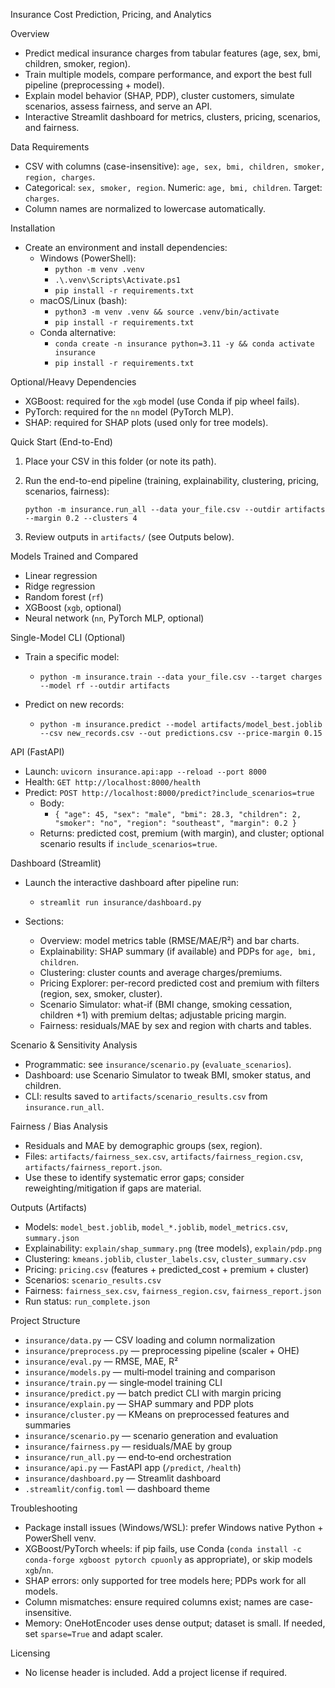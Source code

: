 Insurance Cost Prediction, Pricing, and Analytics

Overview

- Predict medical insurance charges from tabular features (age, sex, bmi, children, smoker, region).
- Train multiple models, compare performance, and export the best full pipeline (preprocessing + model).
- Explain model behavior (SHAP, PDP), cluster customers, simulate scenarios, assess fairness, and serve an API.
- Interactive Streamlit dashboard for metrics, clusters, pricing, scenarios, and fairness.

Data Requirements

- CSV with columns (case-insensitive): `age, sex, bmi, children, smoker, region, charges`.
- Categorical: `sex, smoker, region`. Numeric: `age, bmi, children`. Target: `charges`.
- Column names are normalized to lowercase automatically.

Installation

- Create an environment and install dependencies:
  - Windows (PowerShell):
    - `python -m venv .venv`
    - `.\.venv\Scripts\Activate.ps1`
    - `pip install -r requirements.txt`
  - macOS/Linux (bash):
    - `python3 -m venv .venv && source .venv/bin/activate`
    - `pip install -r requirements.txt`
  - Conda alternative:
    - `conda create -n insurance python=3.11 -y && conda activate insurance`
    - `pip install -r requirements.txt`

Optional/Heavy Dependencies

- XGBoost: required for the `xgb` model (use Conda if pip wheel fails).
- PyTorch: required for the `nn` model (PyTorch MLP).
- SHAP: required for SHAP plots (used only for tree models).

Quick Start (End-to-End)

1) Place your CSV in this folder (or note its path).
2) Run the end-to-end pipeline (training, explainability, clustering, pricing, scenarios, fairness):

   `python -m insurance.run_all --data your_file.csv --outdir artifacts --margin 0.2 --clusters 4`

3) Review outputs in `artifacts/` (see Outputs below).

Models Trained and Compared

- Linear regression
- Ridge regression
- Random forest (`rf`)
- XGBoost (`xgb`, optional)
- Neural network (`nn`, PyTorch MLP, optional)

Single-Model CLI (Optional)

- Train a specific model:
  - `python -m insurance.train --data your_file.csv --target charges --model rf --outdir artifacts`

- Predict on new records:
  - `python -m insurance.predict --model artifacts/model_best.joblib --csv new_records.csv --out predictions.csv --price-margin 0.15`

API (FastAPI)

- Launch: `uvicorn insurance.api:app --reload --port 8000`
- Health: `GET http://localhost:8000/health`
- Predict: `POST http://localhost:8000/predict?include_scenarios=true`
  - Body:
    - `{ "age": 45, "sex": "male", "bmi": 28.3, "children": 2, "smoker": "no", "region": "southeast", "margin": 0.2 }`
  - Returns: predicted cost, premium (with margin), and cluster; optional scenario results if `include_scenarios=true`.

Dashboard (Streamlit)

- Launch the interactive dashboard after pipeline run:
  - `streamlit run insurance/dashboard.py`

- Sections:
  - Overview: model metrics table (RMSE/MAE/R²) and bar charts.
  - Explainability: SHAP summary (if available) and PDPs for `age, bmi, children`.
  - Clustering: cluster counts and average charges/premiums.
  - Pricing Explorer: per-record predicted cost and premium with filters (region, sex, smoker, cluster).
  - Scenario Simulator: what-if (BMI change, smoking cessation, children +1) with premium deltas; adjustable pricing margin.
  - Fairness: residuals/MAE by sex and region with charts and tables.

Scenario & Sensitivity Analysis

- Programmatic: see `insurance/scenario.py` (`evaluate_scenarios`).
- Dashboard: use Scenario Simulator to tweak BMI, smoker status, and children.
- CLI: results saved to `artifacts/scenario_results.csv` from `insurance.run_all`.

Fairness / Bias Analysis

- Residuals and MAE by demographic groups (sex, region).
- Files: `artifacts/fairness_sex.csv`, `artifacts/fairness_region.csv`, `artifacts/fairness_report.json`.
- Use these to identify systematic error gaps; consider reweighting/mitigation if gaps are material.

Outputs (Artifacts)

- Models: `model_best.joblib`, `model_*.joblib`, `model_metrics.csv`, `summary.json`
- Explainability: `explain/shap_summary.png` (tree models), `explain/pdp.png`
- Clustering: `kmeans.joblib`, `cluster_labels.csv`, `cluster_summary.csv`
- Pricing: `pricing.csv` (features + predicted_cost + premium + cluster)
- Scenarios: `scenario_results.csv`
- Fairness: `fairness_sex.csv`, `fairness_region.csv`, `fairness_report.json`
- Run status: `run_complete.json`

Project Structure

- `insurance/data.py` — CSV loading and column normalization
- `insurance/preprocess.py` — preprocessing pipeline (scaler + OHE)
- `insurance/eval.py` — RMSE, MAE, R²
- `insurance/models.py` — multi‑model training and comparison
- `insurance/train.py` — single‑model training CLI
- `insurance/predict.py` — batch predict CLI with margin pricing
- `insurance/explain.py` — SHAP summary and PDP plots
- `insurance/cluster.py` — KMeans on preprocessed features and summaries
- `insurance/scenario.py` — scenario generation and evaluation
- `insurance/fairness.py` — residuals/MAE by group
- `insurance/run_all.py` — end‑to‑end orchestration
- `insurance/api.py` — FastAPI app (`/predict`, `/health`)
- `insurance/dashboard.py` — Streamlit dashboard
- `.streamlit/config.toml` — dashboard theme

Troubleshooting

- Package install issues (Windows/WSL): prefer Windows native Python + PowerShell venv.
- XGBoost/PyTorch wheels: if pip fails, use Conda (`conda install -c conda-forge xgboost pytorch cpuonly` as appropriate), or skip models `xgb`/`nn`.
- SHAP errors: only supported for tree models here; PDPs work for all models.
- Column mismatches: ensure required columns exist; names are case-insensitive.
- Memory: OneHotEncoder uses dense output; dataset is small. If needed, set `sparse=True` and adapt scaler.

Licensing

- No license header is included. Add a project license if required.
